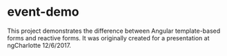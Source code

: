 # event-demo
This project demonstrates the difference between Angular template-based forms and reactive forms.  It was originally created for a presentation at ngCharlotte 12/6/2017.
